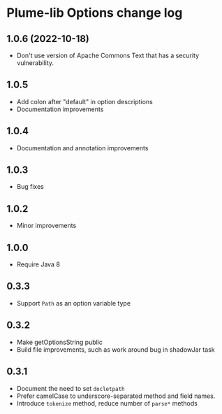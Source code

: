 # Plume-lib Options change log

## 1.0.6 (2022-10-18)

- Don't use version of Apache Commons Text that has a security vulnerability.

## 1.0.5

- Add colon after "default" in option descriptions
- Documentation improvements

## 1.0.4

- Documentation and annotation improvements

## 1.0.3

- Bug fixes

## 1.0.2

- Minor improvements

## 1.0.0

- Require Java 8

## 0.3.3

- Support `Path` as an option variable type

## 0.3.2

- Make getOptionsString public
- Build file improvements, such as work around bug in shadowJar task

## 0.3.1

- Document the need to set `docletpath`
- Prefer camelCase to underscore-separated method and field names.
- Introduce `tokenize` method, reduce number of `parse*` methods
